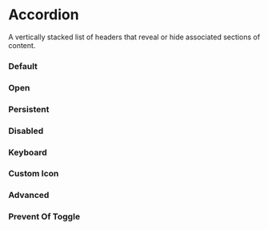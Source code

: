 # Accordion

A vertically stacked list of headers that reveal or hide associated sections of content.

<Playground />

<Usage />

<Api />

<GlobalConfig />

<Examples />

### Default

<Example value="default" />

### Open

<Example value="open" />

### Persistent

<Example value="persistent" />

### Disabled

<Example value="disabled" />

### Keyboard

<Example value="keyboard" />

### Custom Icon

<Example value="custom-icon" />

### Advanced

<Example value="advanced" />

### Prevent Of Toggle

<Example value="prevent-of-toggle" />

<LastModified />

